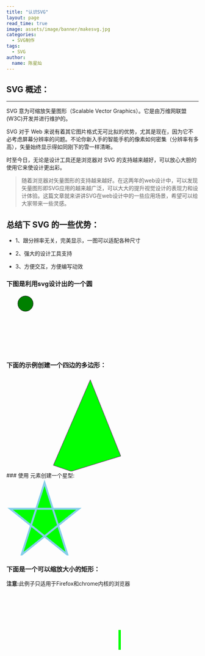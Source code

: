 ```yaml
---
title: "认识SVG"
layout: page
read_time: true
image: assets/image/banner/makesvg.jpg
categories: 
  - SVG制作
tags:
  - SVG
author: 
  name: 陈星灿
---
```


## SVG 概述：
---
SVG 意为可缩放矢量图形（Scalable Vector Graphics）。它是由万维网联盟(W3C)开发并进行维护的。

SVG 对于 Web 来说有着其它图片格式无可比拟的优势，尤其是现在，因为它不必考虑屏幕分辨率的问题。不论你新入手的智能手机的像素如何密集（分辨率有多高），矢量始终显示得如同刚下的雪一样清晰。

时至今日，无论是设计工具还是浏览器对 SVG 的支持越来越好，可以放心大胆的使用它来使设计更出彩。

> 随着浏览器对矢量图形的支持越来越好。在这两年的web设计中，可以发现矢量图形即SVG应用的越来越广泛，可以大大的提升视觉设计的表现力和设计体验。这篇文章就来讲讲SVG在web设计中的一些应用场景，希望可以给大家带来一些灵感。


## 总结下 SVG 的一些优势：

- 1、跟分辨率无关，完美显示，一图可以适配各种尺寸

- 2、强大的设计工具支持

- 3、方便交互，方便编写动效

### 下图是利用svg设计出的一个圆

<svg xmlns="http://www.w3.org/2000/svg" version="1.1">
  <circle cx="50" cy="25" r="20" stroke="black"
  stroke-width="1" fill="green"/>
</svg>

### 下面的示例创建一个四边的多边形：

<svg height="250" width="500">
  <polygon points="220,10 300,210 170,250 123,234" style="fill:lime;stroke:purple;stroke-width:1" />
</svg>
### 使用 <polygon> 元素创建一个星型:

<svg height="200" width="500">
  <polygon points="100,10 40,198 190,78 10,78 160,198"
  style="fill:lime;stroke:skyblue;stroke-width:5;fill-rule:nonzero;" />
</svg>

### 下面是一个可以缩放大小的矩形：

<html>
<body>

<p><b>注意:</b>此例子只适用于Firefox和chrome内核的浏览器</p>

<svg xmlns="http://www.w3.org/2000/svg" version="1.1">
  <rect id="rec" x="300" y="100" width="300" height="100" style="fill:lime"> 
    <animate attributeName="x" attributeType="XML" begin="0s" dur="6s" fill="freeze" from="300" to="0" /> 
    <animate attributeName="y" attributeType="XML" begin="0s" dur="6s" fill="freeze" from="100" to="0" /> 
    <animate attributeName="width" attributeType="XML" begin="0s" dur="6s" fill="freeze" from="300" to="800" /> 
    <animate attributeName="height" attributeType="XML" begin="0s" dur="6s" fill="freeze" from="100" to="300" /> 
    <animateColor attributeName="fill" attributeType="CSS" from="lime" to="red" begin="2s" dur="4s" fill="freeze" />
  </rect>
</svg>

</body>
</html>